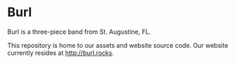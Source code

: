 # Burl

Burl is a three-piece band from St. Augustine, FL. 

This repository is home to our assets and website source code. Our website currently resides at http://burl.rocks. 